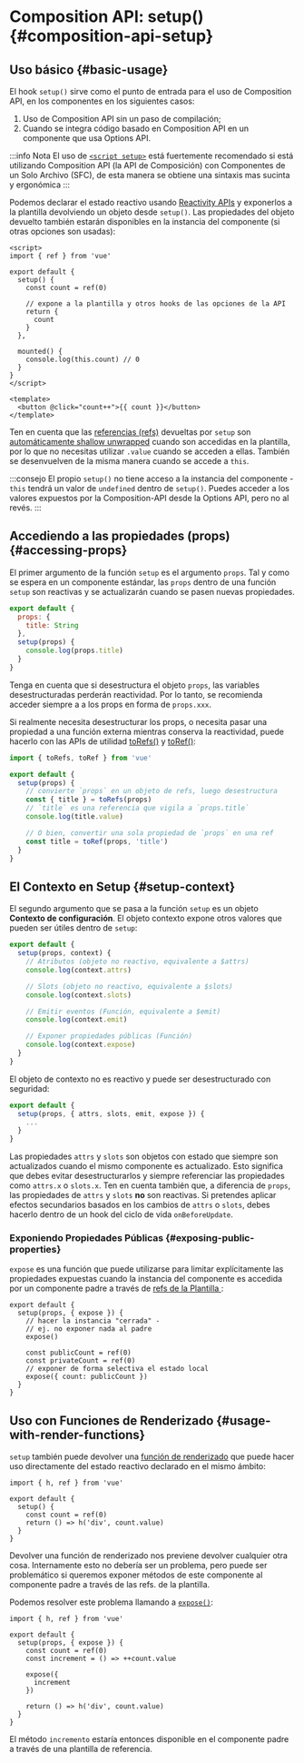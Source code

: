 # Composition API: setup() {#composition-api-setup}

## Uso básico {#basic-usage}

El hook `setup()` sirve como el punto de entrada para el uso de Composition API, en los componentes en los siguientes casos:

1. Uso de Composition API sin un paso de compilación;
2. Cuando se integra código basado en Composition API en un componente que usa Options API.

:::info Nota
El uso de [`<script setup>`](/api/sfc-script-setup.html) está fuertemente recomendado si está utilizando Composition API (la API de Composición) con Componentes de un Solo Archivo (SFC), de esta manera se obtiene una sintaxis mas sucinta y ergonómica
:::

Podemos declarar el estado reactivo usando [Reactivity APIs](./reactivity-core.html) y exponerlos a la plantilla devolviendo un objeto desde `setup()`. Las propiedades del objeto devuelto también estarán disponibles en la instancia del componente (si otras opciones son usadas):

```vue
<script>
import { ref } from 'vue'

export default {
  setup() {
    const count = ref(0)

    // expone a la plantilla y otros hooks de las opciones de la API
    return {
      count
    }
  },

  mounted() {
    console.log(this.count) // 0
  }
}
</script>

<template>
  <button @click="count++">{{ count }}</button>
</template>
```

Ten en cuenta que las [referencias (refs)](/api/reactivity-core.html#ref) devueltas por `setup` son [automáticamente shallow unwrapped](/guide/essentials/reactivity-fundamentals.html#deep-reactivity) cuando son accedidas en la plantilla, por lo que no necesitas utilizar `.value` cuando se acceden a ellas. También se desenvuelven de la misma manera cuando se accede a `this`.

:::consejo
El propio `setup()` no tiene acceso a la instancia del componente - `this` tendrá un valor de `undefined` dentro de `setup()`. Puedes acceder a los valores expuestos por la Composition-API desde la Options API, pero no al revés.
:::

## Accediendo a las propiedades (props) {#accessing-props}

El primer argumento de la función `setup` es el argumento `props`. Tal y como se espera en un componente estándar, las `props` dentro de una función `setup` son reactivas y se actualizarán cuando se pasen nuevas propiedades.

```js
export default {
  props: {
    title: String
  },
  setup(props) {
    console.log(props.title)
  }
}
```

Tenga en cuenta que si desestructura el objeto `props`, las variables desestructuradas perderán reactividad. Por lo tanto, se recomienda acceder siempre a a los props en forma de `props.xxx`.

Si realmente necesita desestructurar los props, o necesita pasar una propiedad a una función externa mientras conserva la reactividad, puede hacerlo con las APIs de utilidad [toRefs()](./reactivity-utilities.html#torefs) y [toRef()](/api/reactivity-utilities.html#toref):


```js
import { toRefs, toRef } from 'vue'

export default {
  setup(props) {
    // convierte `props` en un objeto de refs, luego desestructura
    const { title } = toRefs(props)
    // `title` es una referencia que vigila a `props.title`
    console.log(title.value)

    // O bien, convertir una sola propiedad de `props` en una ref
    const title = toRef(props, 'title')
  }
}
```

## El Contexto en Setup {#setup-context}

El segundo argumento que se pasa a la función `setup` es un objeto **Contexto de configuración**. El objeto contexto expone otros valores que pueden ser útiles dentro de `setup`:

```js
export default {
  setup(props, context) {
    // Atributos (objeto no reactivo, equivalente a $attrs)
    console.log(context.attrs)

    // Slots (objeto no reactivo, equivalente a $slots)
    console.log(context.slots)

    // Emitir eventos (Función, equivalente a $emit)
    console.log(context.emit)

    // Exponer propiedades públicas (Función)
    console.log(context.expose)
  }
}
```

El objeto de contexto no es reactivo y puede ser desestructurado con seguridad:

```js
export default {
  setup(props, { attrs, slots, emit, expose }) {
    ...
  }
}
```
Las propiedades `attrs` y `slots` son objetos con estado que siempre son actualizados cuando el mismo componente es actualizado. Esto significa que debes evitar desestructurarlos y siempre referenciar las propiedades como `attrs.x` o `slots.x`. Ten en cuenta también que, a diferencia de `props`, las propiedades de `attrs` y `slots` **no** son reactivas. Si pretendes aplicar efectos secundarios basados en los cambios de `attrs` o `slots`, debes hacerlo dentro de un hook del ciclo de vida `onBeforeUpdate`.

### Exponiendo Propiedades Públicas {#exposing-public-properties}

`expose` es una función que puede utilizarse para limitar explícitamente las propiedades expuestas cuando la instancia del componente es accedida por un componente padre a través de [refs de la Plantilla ](/guide/essentials/template-refs.html#ref-on-component):

```js{5,10}
export default {
  setup(props, { expose }) {
    // hacer la instancia "cerrada" -
    // ej. no exponer nada al padre
    expose()

    const publicCount = ref(0)
    const privateCount = ref(0)
    // exponer de forma selectiva el estado local
    expose({ count: publicCount })
  }
}
```

## Uso con Funciones de Renderizado {#usage-with-render-functions}

`setup` también puede devolver una [función de renderizado](/guide/extras/render-function.html) que puede hacer uso directamente del estado reactivo declarado en el mismo ámbito:

```js{6}
import { h, ref } from 'vue'

export default {
  setup() {
    const count = ref(0)
    return () => h('div', count.value)
  }
}
```

Devolver una función de renderizado nos previene devolver cualquier otra cosa. Internamente esto no debería ser un problema, pero puede ser problemático si queremos exponer métodos de este componente al componente padre a través de las refs. de la plantilla.

Podemos resolver este problema llamando a [`expose()`](#exposing-public-properties):

```js{8-10}
import { h, ref } from 'vue'

export default {
  setup(props, { expose }) {
    const count = ref(0)
    const increment = () => ++count.value

    expose({
      increment
    })

    return () => h('div', count.value)
  }
}
```

El método `incremento` estaría entonces disponible en el componente padre a través de una plantilla de referencia.
